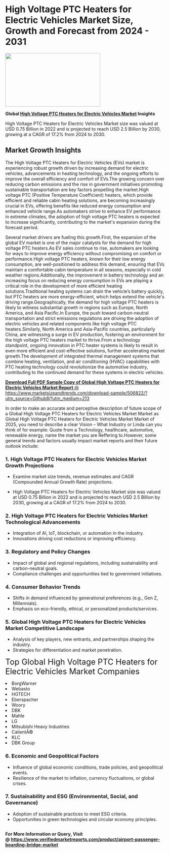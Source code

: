<H1>High Voltage PTC Heaters for Electric Vehicles Market Size, Growth and Forecast from 2024 - 2031</H1><img class="aligncenter size-medium wp-image-584254" src="https://thirdeyenews.in/wp-content/uploads/2024/09/Global-Market-Research-300x168.jpeg" alt="" width="300" height="168" /><p><strong>Global&nbsp;<a href="https://www.marketsizeandtrends.com/download-sample/506822/?utm_source=Github8j?utm_medium=213">High Voltage PTC Heaters for Electric Vehicles Market</a> Insights</strong></p><p>High Voltage PTC Heaters for Electric Vehicles Market size was valued at USD 0.75 Billion in 2022 and is projected to reach USD 2.5 Billion by 2030, growing at a CAGR of 17.2% from 2024 to 2030.</p><p><h2>Market Growth Insights</h2> <p>The High Voltage PTC Heaters for Electric Vehicles (EVs) market is experiencing robust growth driven by increasing demand for electric vehicles, advancements in heating technology, and the ongoing efforts to improve the overall efficiency and comfort of EVs.The growing concern over reducing carbon emissions and the rise in government initiatives promoting sustainable transportation are key factors propelling the market.High voltage PTC (Positive Temperature Coefficient) heaters, which provide efficient and reliable cabin heating solutions, are becoming increasingly crucial in EVs, offering benefits like reduced energy consumption and enhanced vehicle range.As automakers strive to enhance EV performance in extreme climates, the adoption of high voltage PTC heaters is expected to increase significantly, contributing to the market's expansion during the forecast period.</p> <p><a href="#"></a></p> <p>Several market drivers are fueling this growth.First, the expansion of the global EV market is one of the major catalysts for the demand for high voltage PTC heaters.As EV sales continue to rise, automakers are looking for ways to improve energy efficiency without compromising on comfort or performance.High voltage PTC heaters, known for their low energy consumption, are well-positioned to address this demand, ensuring that EVs maintain a comfortable cabin temperature in all seasons, especially in cold weather regions.Additionally, the improvement in battery technology and an increasing focus on reducing energy consumption in EVs are playing a critical role in the development of more efficient heating solutions.Traditional heating systems can drain the vehicle’s battery quickly, but PTC heaters are more energy-efficient, which helps extend the vehicle's driving range.Geographically, the demand for high voltage PTC heaters is likely to witness substantial growth in regions such as Europe, North America, and Asia Pacific.In Europe, the push toward carbon-neutral transportation and strict emissions regulations are driving the adoption of electric vehicles and related components like high voltage PTC heaters.Similarly, North America and Asia-Pacific countries, particularly China, are witnessing a surge in EV production, fostering an environment for the high voltage PTC heaters market to thrive.From a technology standpoint, ongoing innovation in PTC heater systems is likely to result in even more efficient and cost-effective solutions, further accelerating market growth.The development of integrated thermal management systems that combine heating, ventilation, and air conditioning (HVAC) capabilities with PTC heating technology could revolutionize the automotive industry, contributing to the continued demand for these systems in electric vehicles.</p> <p><a href="#"></p><p><span class=""><strong>Download Full PDF Sample Copy of Global High Voltage PTC Heaters for Electric Vehicles Market Report</strong> @ <a href="https://www.marketsizeandtrends.com/download-sample/506822/?utm_source=Github8j?utm_medium=213" target="_blank">https://www.marketsizeandtrends.com/download-sample/506822/?utm_source=Github8j?utm_medium=213</a></span></p><p>In order to make an accurate and perceptive description of future scope of a Global&nbsp;High Voltage PTC Heaters for Electric Vehicles Market Market as Global&nbsp;High Voltage PTC Heaters for Electric Vehicles Market Market of 2025, you need to describe a clear Vision &ndash; What Industry or Linda can you think of for example: Quote from a Technology, healthcare, automotive, renewable energy, name the market you are Reffering to.However, some general trends and factors usually impact market reports and their future outlook include:</p><h3>1.&nbsp;<strong>High Voltage PTC Heaters for Electric Vehicles Market Growth Projections</strong></h3><ul><li>Examine market size trends, revenue estimates and CAGR (Compounded Annual Growth Rate) projections.</li><li><p>High Voltage PTC Heaters for Electric Vehicles Market size was valued at USD 0.75 Billion in 2022 and is projected to reach USD 2.5 Billion by 2030, growing at a CAGR of 17.2% from 2024 to 2030.</p></li></ul><h3>2.&nbsp;<strong>High Voltage PTC Heaters for Electric Vehicles Market Technological Advancements</strong></h3><ul><li>Integration of AI, IoT, blockchain, or automation in the industry.</li><li>Innovations driving cost reductions or improving efficiency.</li></ul><h3>3.&nbsp;<strong>Regulatory and Policy Changes</strong></h3><ul><li>Impact of global and regional regulations, including sustainability and carbon-neutral goals.</li><li>Compliance challenges and opportunities tied to government initiatives.</li></ul><h3>4.&nbsp;<strong>Consumer Behavior Trends</strong></h3><ul><li>Shifts in demand influenced by generational preferences (e.g., Gen Z, Millennials).</li><li>Emphasis on eco-friendly, ethical, or personalized products/services.</li></ul><h3>5.&nbsp;<strong>Global High Voltage PTC Heaters for Electric Vehicles Market Competitive Landscape</strong></h3><ul><li>Analysis of key players, new entrants, and partnerships shaping the industry.</li><li>Strategies for differentiation and market penetration.</li></ul><p data-pm-slice="1 1 []"><span style="color: inherit; font-family: inherit; font-size: 25px;">Top Global High Voltage PTC Heaters for Electric Vehicles Market Companies</span></p><div class="" data-test-id=""><p><li>BorgWarner</li><li> Webasto</li><li> HGTECH</li><li> Eberspacher</li><li> Woory</li><li> DBK</li><li> Mahle</li><li> LG</li><li> Mitsubishi Heavy Industries</li><li> CalientÃ©</li><li> KLC</li><li> DBK Group</li></p></div><h3>6.&nbsp;<strong>Economic and Geopolitical Factors</strong></h3><ul><li>Influence of global economic conditions, trade policies, and geopolitical events.</li><li>Resilience of the market to inflation, currency fluctuations, or global crises.</li></ul><h3>7.&nbsp;<strong>Sustainability and ESG (Environmental, Social, and Governance)</strong></h3><ul><li>Adoption of sustainable practices to meet ESG criteria.</li><li>Opportunities in green technologies and circular economy principles.</li></ul><h2><strong style="font-size: 14px;">For More Information or Query, Visit @&nbsp;</strong><a style="background-color: #ffffff; font-size: 14px;" href="https://www.marketsizeandtrends.com/report/high-voltage-ptc-heaters-for-electric-vehicles-market/" target="_blank">https://www.verifiedmarketreports.com/product/airport-passenger-boarding-bridge-market</a></h2>